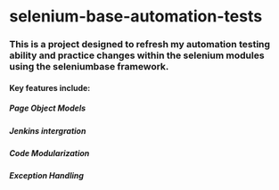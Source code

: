 # selenium-base-automation-tests

### This is a project designed to refresh my automation testing ability and practice changes within the selenium modules using the seleniumbase framework.

#### Key features include:
##### Page Object Models
##### Jenkins intergration
##### Code Modularization
##### Exception Handling
